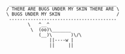 
     ________________________________________
    / THERE ARE BUGS UNDER MY SKIN THERE ARE \
    \ BUGS UNDER MY SKIN                     /
     ----------------------------------------
            \   ^__^
             \  (oo)\_______
                (__)\       )\/\
                    ||----w |
                    ||     ||
